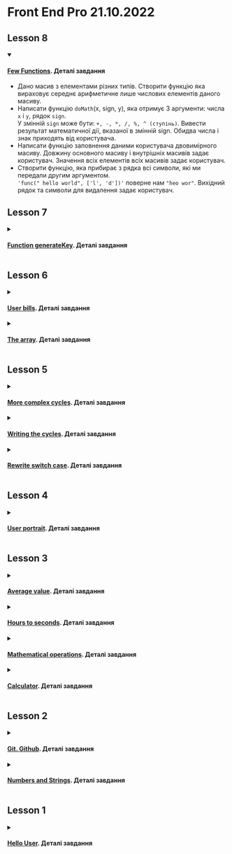 # Front End Pro 21.10.2022

## Lesson 8

<details open>
<summary>

#### [Few Functions](https://julialuccio.github.io/Zhukovska-Front-End-Pro-21.10.2022/Lesson_8/). Деталі завдання

</summary>

* Дано масив з елементами різних типів. Створити функцію яка вираховує середнє арифметичне лише числових елементів даного масиву.
* Написати функцію `doMath`(x, sign, y), яка отримує 3 аргументи: числа `x` і `y`, рядок `sign`.  
У змінній `sign` може бути: `+, -, *, /, %, ^ (ступінь)`. Вивести результат математичної дії, вказаної в змінній sign. Обидва числа і знак приходять від користувача.
* Написати функцію заповнення даними користувача двовимірного масиву. Довжину основного масиву і внутрішніх масивів задає користувач. Значення всіх елементів всіх масивів задає користувач.
* Створити функцію, яка прибирає з рядка всі символи, які ми передали другим аргументом.  
`'func(" hello world", ['l', 'd'])'` поверне нам `"heo wor"`. Вихідний рядок та символи для видалення задає користувач.

</details>

## Lesson 7
<details>
<summary>

#### [Function generateKey](https://julialuccio.github.io/Zhukovska-Front-End-Pro-21.10.2022/Lesson_7/func-generateKey/). Деталі завдання

</summary>

* Реалізуйте функцію generateKey(length, characters), яка повертає рядок випадкових символів із набору characters довжиною length.

Наприклад:

```
const characters = 'abcdefghijklmnopqrstuvwxyz0123456789';  
const key = generateKey(16, characters);  
console.log(key); // eg599gb60q926j8i 
```

#### [Function removeElement](https://julialuccio.github.io/Zhukovska-Front-End-Pro-21.10.2022/Lesson_7/funcRemoveElement/). Деталі завдання

</summary>

* Реалізуйте функцію removeElement(array, item), щоб видалити елемент item з масиву array.

> const array = [1, 2, 3, 4, 5, 6, 7];  
removeElement(array, 5);  
console.log(array); // Результат: [1, 2, 3, 4, 6, 7]  

</details>

## Lesson 6
<details>
<summary>

#### [User bills](https://julialuccio.github.io/Zhukovska-Front-End-Pro-21.10.2022/Lesson_6/array/). Деталі завдання

</summary>

* Створити масив, довжину та елементи якого задає користувач.
* Відсортувати масив за зростанням.
* Видалити елементи з масиву з 2 по 4 (включно).
* У міру змін виводити вміст масиву на сторінку.

</details>

<details>
<summary>

#### [The array](https://julialuccio.github.io/Zhukovska-Front-End-Pro-21.10.2022/Lesson_6/user-bills/). Деталі завдання

</summary>

<details>
<summary>Дано масив об'єктів.</summary>

```
let users = [
{  
"index": 0,  
"isActive": true,
"balance": "$2,226.60",
"name": "Eugenia Sawyer",
"gender": "female",
"phone": "+1 (840) 583-3207",
"address": "949 John Street, Rose, Puerto Rico, 1857"
},
{
"index": 1,
"isActive": true,
"balance": "$2,613.77",
"name": "Pauline Gallegos",
"gender": "female",
"phone": "+1 (985) 593-3328",
"address": "328 Greenpoint Avenue, Torboy, North Dakota, 6857"
},
{
"index": 2,
"isActive": false,
"balance": "$3,976.41",
"name": "Middleton Chaney",
"gender": "male",
"phone": "+1 (995) 591-2478",
"address": "807 Fleet Walk, Brutus, Arkansas, 9783"
},
{
"index": 3,
"isActive": true,
"balance": "$1,934.58",
"name": "Burns Poole",
"gender": "male",
"phone": "+1 (885) 559-3422",
"address": "730 Seba Avenue, Osage, Alabama, 6290"
},
{
"index": 4,
"isActive": true,
"balance": "$3,261.65",
"name": "Mcfadden Horne",
"gender": "male",
"phone": "+1 (942) 565-3988",
"address": "120 Scholes Street, Kirk, Michigan, 1018"
},
{
"index": 5,
"isActive": false,
"balance": "$1,790.56",
"name": "Suzette Lewis",
"gender": "female",
"phone": "+1 (837) 586-3283",
"address": "314 Dunne Place, Bawcomville, Guam, 9053"
}
]
```

</details>

* Вивести масив телефонних номерів користувачів, у яких баланс більше 2000 доларів.  
* І знайти суму всіх балансів користувачів

</details>

## Lesson 5

<details>
<summary>

#### [More complex cycles](https://julialuccio.github.io/Zhukovska-Front-End-Pro-21.10.2022/Lesson_5/more-complex-cycles/). Деталі завдання

</summary>

Написати цикли, які роблять наступне:  

1. Вивести числа від 20 до 30 через пропуск, використовуючи крок 0,5 (20 20,5 21 21,5….).
2. Один долар коштує 27 гривень. Вивести дані з розрахунком вартості 10, 20, 30... 100 доларів.
3. Дане ціле число. Вивести всі цілі числа від 1 до 100, квадрат яких не перевищує числа N.
4. Дане ціле число. З'ясувати, чи є воно простим (простим називається число, більше 1, які не мають інших дільників крім 1 і себе).
5. Дане деяке число. Визначити, чи можна одержати це число шляхом зведення числа 3 у деякий ступінь. (Наприклад, числа 9, 81 можна отримати, а 13 - не можна).

</details>

<details>
<summary>

#### [Writing the cycles](https://julialuccio.github.io/Zhukovska-Front-End-Pro-21.10.2022/Lesson_5/the_cycles/). Деталі завдання

</summary>

Написати цикли, які зможуть:

1. Вивести на сторінку в один рядок через кому числа від 10 до 20.
2. Вивести квадрати чисел від 10 до 20.
3. Вивести таблицю множення на 7.
4. Знайти суму всіх цілих чисел від 1 до 15.
5. Знайти добуток усіх цілих чисел від 15 до 35.
6. Знайти середнє арифметичне всіх цілих чисел від 1 до 500.
7. Вивести суму лише парних чисел в діапазоні від 30 до 80.
8. Вивести всі числа в діапазоні від 100 до 200 кратні 3.
9. Дано натуральне число. Знайти та вивести на сторінку всі його дільники.
10. Визначити кількість його парних дільників.
11. Знайти суму його парних дільників.
12. Надрукувати повну таблицю множення від 1 до 10.

</details>

<details>
<summary>

#### [Rewrite switch case](https://julialuccio.github.io/Zhukovska-Front-End-Pro-21.10.2022/Lesson_5/rewrite-switch-case/). Деталі завдання

</summary>

Переписати конструкцію `if`...`else` з використанням конструкції `switch`…`case`  

> let numOrStr = prompt('input number or string');  
console.log(numOrStr);  
if (numOrStr === null) {  
console.log('ви скасували');  
} else if( numOrStr.trim() === '' ) {  
console.log('Empty String');  
} else if ( isNaN( +numOrStr ) ) {  
console.log(' number is Ba_NaN');  
} else {  
console.log('OK!');  
}  

</details>

## Lesson 4

<details>
<summary>

#### [User portrait](https://julialuccio.github.io/Zhukovska-Front-End-Pro-21.10.2022/Lesson_4/). Деталі завдання

</summary>

*Частина №1*

Створити скрипт яки повинен виконувати наступне:

* запитати у користувача рік народження;
* запитати в нього, в якому місті він живе;
* запитати його улюблений вид спорту.

При натисканні на `ОК` показуємо `alert`, де має бути відображена наступна інформація:  

* його вік;
* якщо користувач вкаже Київ, Вашингтон чи Лондон, то показати йому повідомлення - "Ти живеш у столиці..." і на місце точок підставляємо країну, столицею якої є місто.
* Інакше показуємо йому “ти живеш у місті…”, де місце точок – введене місто.

*Частина №2*

* Вибираємо самі 3 види спорту та 3 чемпіони у цих видах.
* Відповідно, якщо користувач вкаже один із цих видів спорту, то показуємо йому повідомлення “Круто! Хочеш стати як …? і підставляємо на місце точок ім'я та прізвище чемпіона.

Все це має бути відображено в одному вікні (алерті).  

Якщо в якомусь випадку він не захоче вводити інформацію і натисне `Скасувати`, показати йому повідомлення – “Шкода, що Ви не захотіли ввести свій(ю) …” і вказуємо, що він не захотів вводити – дату народження, місто чи вид спорту .

</details>

## Lesson 3

<details>
<summary>

#### [Average value](https://julialuccio.github.io/Zhukovska-Front-End-Pro-21.10.2022/Lesson_3/average-value/). Деталі завдання

</summary>

Створити скрипт, який має визначити середнє арифметичне трьох чисел з наступними умовами:  

* отримати від користувача через три `prompt` три числа;
* показати через `alert` середнє арифметичне цих чисел.

</details>

<details>
<summary>

#### [Hours to seconds](https://julialuccio.github.io/Zhukovska-Front-End-Pro-21.10.2022/Lesson_3/hours-to-seconds/). Деталі завдання

</summary>

Напиcати скрипт, який переводить години в секунди і має робити наступне:  

* запитати у користувача кількість годин;
* порахувати, скільки секунд у цій кількості годин;
* записати обчислене значення у змінну;
* вивести цю змінну користувачеві через `alert`.

</details>

<details>
<summary>

#### [Mathematical operations](https://julialuccio.github.io/Zhukovska-Front-End-Pro-21.10.2022/Lesson_3/math-operations/). Деталі завдання

</summary>

* Створити скрипт для додавання, віднімання, множення та поділу двох чисел та виведення результатів.
* Користувач вводить 2 числа через 2 `prompt`, і повідомлення виводиться за допомогою `alert` з таким результатом:

> Користувач ввів 2 і 2:  
2+2=4  
2-2=0  
2*2=4  
2/2=1  

</details>

<details>
<summary>

#### [Calculator](https://julialuccio.github.io/Zhukovska-Front-End-Pro-21.10.2022/Lesson_3/calculator/). Деталі завдання

</summary>

Створити скрипт, який повинен виконувати наступне:  

* питаємо у користувача, що він хоче зробити (add, sub, mult, div);
* питаємо у користувача перше число;
* запитуємо у користувача друге число;
* виводимо результат дії (add, sub, mult, div) з усіма операндами.

> Наприклад "2 + 3 = 5"

</details>

## Lesson 2

<details>
<summary>

#### [Git. Github](https://github.com/JuliaLuccio/Zhukovska-Front-End-Pro-21.10.2022). Деталі завдання

</summary>

* Запушити репозиторій у хмару
* Внести зміни до локального репозиторію
* Запушити зміни у хмару

</details>

<details>
<summary>

#### [Numbers and Strings](https://julialuccio.github.io/Zhukovska-Front-End-Pro-21.10.2022/Lesson_2/). Деталі завдання

</summary>

* Отримати від користувача 3 рядки та вивести їх у довільному порядку однією командою (`конкатенація`)
* Розкласти за цифрами 5-значне число і вивести у тому ж порядку через пробіл (`шаблонні рядки/інтерполяція`)

</details>

## Lesson 1

<details>
<summary>

#### [Hello User](https://julialuccio.github.io/Zhukovska-Front-End-Pro-21.10.2022/Lesson_1/). Деталі завдання

</summary>

* За допомогою `prompt` запитати ім'я користувача.  
* За допомогою `alert` вивести *"Hello, John! How are you?"*. Де *John* - це те, що ввів користувач.  
* За допомогою атрибуту `defer` та методу `addEventListener`, який відстежує подію `DOMContentLoaded`, виконати сценарій скрипта після аналізу сторінки та завантаження DOM дерева.

</details>
